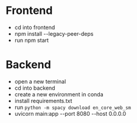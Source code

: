# Frontend
- cd into frontend
- npm install --legacy-peer-deps
- run npm start

# Backend 
- open a new terminal
- cd into backend
- create a new environment in conda
- install requirements.txt
- run `python -m spacy download en_core_web_sm`
- uvicorn main:app --port 8080 --host 0.0.0.0

